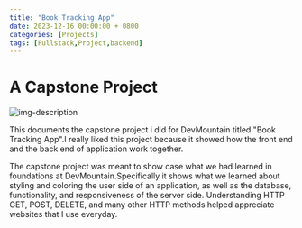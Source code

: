 ```yaml
---
title: "Book Tracking App"
date: 2023-12-16 00:00:00 + 0800
categories: [Projects]
tags: [Fullstack,Project,backend]
---
```


# A Capstone Project

![img-description](/assets/lib/img/Book-Tracker-App/Screenshot%20(79).png)

This documents the capstone project i did for DevMountain titled "Book Tracking App".I really liked this project because it showed how the front end and the back end of application work together.

The capstone project was meant to show case what we had learned in foundations at DevMountain.Specifically it shows what we learned about styling and coloring the user side of an application, as well as the database, functionality, and responsiveness of the server side. Understanding HTTP GET, POST, DELETE, and many other HTTP methods helped appreciate websites that I use everyday. 